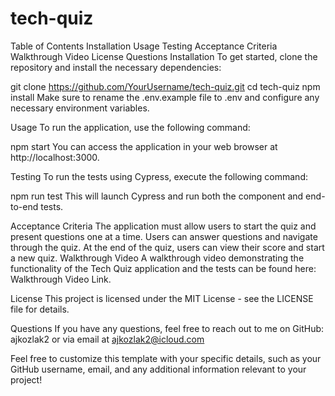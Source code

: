 # tech-quiz

Table of Contents
Installation
Usage
Testing
Acceptance Criteria
Walkthrough Video
License
Questions
Installation
To get started, clone the repository and install the necessary dependencies:

git clone https://github.com/YourUsername/tech-quiz.git
cd tech-quiz
npm install
Make sure to rename the .env.example file to .env and configure any necessary environment variables.

Usage
To run the application, use the following command:

npm start
You can access the application in your web browser at http://localhost:3000.

Testing
To run the tests using Cypress, execute the following command:

npm run test
This will launch Cypress and run both the component and end-to-end tests.

Acceptance Criteria
The application must allow users to start the quiz and present questions one at a time.
Users can answer questions and navigate through the quiz.
At the end of the quiz, users can view their score and start a new quiz.
Walkthrough Video
A walkthrough video demonstrating the functionality of the Tech Quiz application and the tests can be found here: Walkthrough Video Link.

License
This project is licensed under the MIT License - see the LICENSE file for details.

Questions
If you have any questions, feel free to reach out to me on GitHub: ajkozlak2 or via email at ajkozlak2@icloud.com

Feel free to customize this template with your specific details, such as your GitHub username, email, and any additional information relevant to your project!





